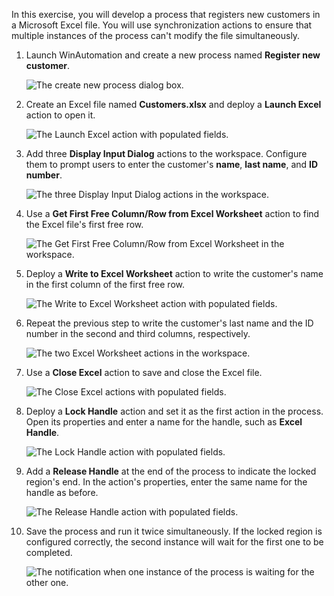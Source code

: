 In this exercise, you will develop a process that registers new customers in a Microsoft Excel file. You will use synchronization actions to ensure that multiple instances of the process can't modify the file simultaneously. 

1. Launch WinAutomation and create a new process named **Register new customer**.

    ![The create new process dialog box.](..\media\register-new-customer.png)

1. Create an Excel file named **Customers.xlsx** and deploy a **Launch Excel** action to open it.

    ![The Launch Excel action with populated fields.](..\media\launch-excel.png)

1. Add three **Display Input Dialog** actions to the workspace. Configure them to prompt users to enter the customer's **name**, **last name**, and **ID number**.

    ![The three Display Input Dialog actions in the workspace.](..\media\display-input-dialog.png)

1. Use a **Get First Free Column/Row from Excel Worksheet** action to find the Excel file's first free row. 

    ![The Get First Free Column/Row from Excel Worksheet in the workspace.](..\media\get-first-free-row.png)

1. Deploy a **Write to Excel Worksheet** action to write the customer's name in the first column of the first free row.

    ![The Write to Excel Worksheet action with populated fields.](..\media\write-name-excel.png)

1. Repeat the previous step to write the customer's last name and the ID number in the second and third columns, respectively.

    ![The two Excel Worksheet actions in the workspace.](..\media\write-lastname-id-excel.png)

1. Use a **Close Excel** action to save and close the Excel file.

    ![The Close Excel actions with populated fields.](..\media\close-excel.png)

1. Deploy a **Lock Handle** action and set it as the first action in the process. Open its properties and enter a name for the handle, such as **Excel Handle**.

    ![The Lock Handle action with populated fields.](..\media\lock-handle.png)

1. Add a **Release Handle** at the end of the process to indicate the locked region's end. In the action's properties, enter the same name for the handle as before.

    ![The Release Handle action with populated fields.](..\media\release-handle.png)

1. Save the process and run it twice simultaneously. If the locked region is configured correctly, the second instance will wait for the first one to be completed.

    ![The notification when one instance of the process is waiting for the other one.](..\media\notification.png)
